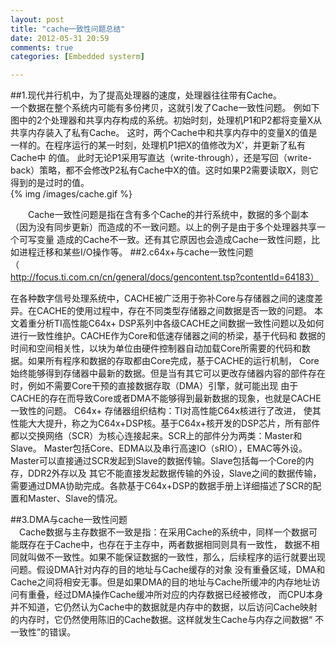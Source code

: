 ```yaml
---
layout: post
title: "cache一致性问题总结"
date: 2012-05-31 20:59
comments: true
categories: [Embedded systerm]

---
```


##1.现代并行机中，为了提高处理器的速度，处理器往往带有Cache。  
一个数据在整个系统内可能有多份拷贝，这就引发了Cache一致性问题。
例如下图中的2个处理器和共享内存构成的系统。初始时刻，处理机P1和P2都将变量X从共享内存装入了私有Cache。
这时，两个Cache中和共享内存中的变量X的值是一样的。在程序运行的某一时刻，处理机P1把X的值修改为X'，并更新了私有Cache中 的值。
此时无论P1采用写直达（write-through），还是写回（write-back）策略，都不会修改P2私有Cache中X的值。这时如果P2需要读取X，则它得到的是过时的值。   
{% img  /images/cache.gif %} 
<!--more-->
　　Cache一致性问题是指在含有多个Cache的并行系统中，数据的多个副本（因为没有同步更新）而造成的不一致问题。以上的例子是由于多个处理器共享一个可写变量
造成的Cache不一致。还有其它原因也会造成Cache一致性问题，比如进程迁移和某些I/O操作等。
##2.c64x+与cache一致性问题（http://focus.ti.com.cn/cn/general/docs/gencontent.tsp?contentId=64183）   

在各种数字信号处理系统中，CACHE被广泛用于弥补Core与存储器之间的速度差异。在CACHE的使用过程中，存在不同类型存储器之间数据是否一致的问题。
本文着重分析TI高性能C64x+ DSP系列中各级CACHE之间数据一致性问题以及如何进行一致性维护。CACHE作为Core和低速存储器之间的桥梁，基于代码和
数据的时间和空间相关性，以块为单位由硬件控制器自动加载Core所需要的代码和数据。如果所有程序和数据的存取都由Core完成，基于CACHE的运行机制，
Core始终能够得到存储器中最新的数据。但是当有其它可以更改存储器内容的部件存在时，例如不需要Core干预的直接数据存取（DMA）引擎，就可能出现
由于CACHE的存在而导致Core或者DMA不能够得到最新数据的现象，也就是CACHE一致性的问题。 C64x+ 存储器组织结构：TI对高性能C64x核进行了改进，
使其性能大大提升，称之为C64x+DSP核。基于C64x+核开发的DSP芯片，所有部件都以交换网络（SCR）为核心连接起来。SCR上的部件分为两类：Master和Slave。
Master包括Core、EDMA以及串行高速IO（sRIO），EMAC等外设。Master可以直接通过SCR发起到Slave的数据传输。Slave包括每一个Core的内存，DDR2外存以及
其它不能直接发起数据传输的外设，Slave之间的数据传输，需要通过DMA协助完成。各款基于C64x+DSP的数据手册上详细描述了SCR的配置和Master、Slave的情况。

##3.DMA与cache一致性问题    
　Cache数据与主存数据不一致是指：在采用Cache的系统中，同样一个数据可能既存在于Cache中，也存在于主存中，两者数据相同则具有一致性，
数据不相同就叫做不一致性。如果不能保证数据的一致性，那么，后续程序的运行就要出现问题。假设DMA针对内存的目的地址与Cache缓存的对象
没有重叠区域，DMA和Cache之间将相安无事。但是如果DMA的目的地址与Cache所缓冲的内存地址访问有重叠，经过DMA操作Cache缓冲所对应的内存数据已经被修改，
而CPU本身并不知道，它仍然认为Cache中的数据就是内存中的数据，以后访问Cache映射的内存时，它仍然使用陈旧的Cache数据。这样就发生Cache与内存之间数据“
不一致性”的错误。